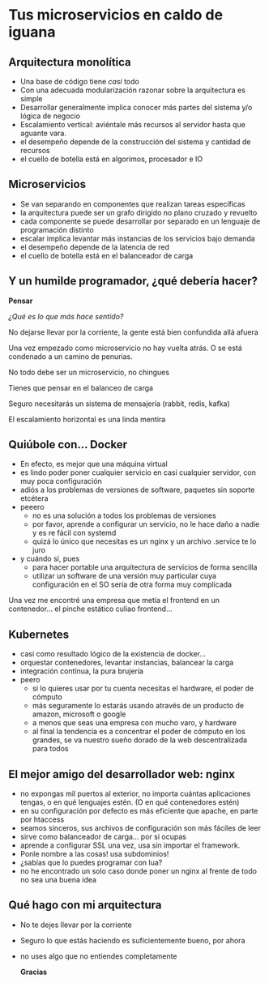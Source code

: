 # Tus microservicios en caldo de iguana

## Arquitectura monolítica

* Una base de código tiene _casi_ todo
* Con una adecuada modularización razonar sobre la arquitectura es simple
* Desarrollar generalmente implica conocer más partes del sistema y/o lógica de negocio
* Escalamiento vertical: aviéntale más recursos al servidor hasta que aguante vara.
* el desempeño depende de la construcción del sistema y cantidad de recursos
* el cuello de botella está en algorimos, procesador e IO

## Microservicios

* Se van separando en componentes que realizan tareas específicas
* la arquitectura puede ser un grafo dirigido no plano cruzado y revuelto
* cada componente se puede desarrollar por separado en un lenguaje de programación distinto
* escalar implica levantar más instancias de los servicios bajo demanda
* el desempeño depende de la latencia de red
* el cuello de botella está en el balanceador de carga

## Y un humilde programador, ¿qué debería hacer?

**Pensar**

_¿Qué es lo que más hace sentido?_

No dejarse llevar por la corriente, la gente está bien confundida allá afuera

Una vez empezado como microservicio no hay vuelta atrás. O se está condenado a un camino de penurias.

No todo debe ser un microservicio, no chingues

Tienes que pensar en el balanceo de carga

Seguro necesitarás un sistema de mensajería (rabbit, redis, kafka)

El escalamiento horizontal es una linda mentira

## Quiúbole con... Docker

* En efecto, es mejor que una máquina virtual
* es lindo poder poner cualquier servicio en casi cualquier servidor, con muy poca configuración
* adiós a los problemas de versiones de software, paquetes sin soporte etcétera
* peeero
    - no es una solución a todos los problemas de versiones
    - por favor, aprende a configurar un servicio, no le hace daño a nadie y es re fácil con systemd
    - quizá lo único que necesitas es un nginx y un archivo .service te lo juro
* y cuándo sí, pues
    - para hacer portable una arquitectura de servicios de forma sencilla
    - utilizar un software de una versión muy particular cuya configuración en el SO sería de otra forma muy complicada

Una vez me encontré una empresa que metía el frontend en un contenedor... el pinche estático culiao frontend...

## Kubernetes

* casi como resultado lógico de la existencia de docker...
* orquestar contenedores, levantar instancias, balancear la carga
* integración contínua, la pura brujería
* peero
    - si lo quieres usar por tu cuenta necesitas el hardware, el poder de cómputo
    - más seguramente lo estarás usando através de un producto de amazon, microsoft o google
    - a menos que seas una empresa con mucho varo, y hardware
    - al final la tendencia es a concentrar el poder de cómputo en los grandes, se va nuestro sueño dorado de la web descentralizada para todos

## El mejor amigo del desarrollador web: nginx

* no expongas mil puertos al exterior, no importa cuántas aplicaciones tengas, o en qué lenguajes estén. (O en qué contenedores estén)
* en su configuración por defecto es más eficiente que apache, en parte por htaccess
* seamos sinceros, sus archivos de configuración son más fáciles de leer
* sirve como balanceador de carga... por si ocupas
* aprende a configurar SSL una vez, usa sin importar el framework.
* Ponle nombre a las cosas! usa subdominios!
* ¿sabías que lo puedes programar con lua?
* no he encontrado un solo caso donde poner un nginx al frente de todo no sea una buena idea

## Qué hago con mi arquitectura

* No te dejes llevar por la corriente
* Seguro lo que estás haciendo es suficientemente bueno, por ahora
* no uses algo que no entiendes completamente

    **Gracias**
